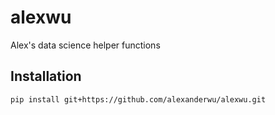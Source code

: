 # alexwu

Alex's data science helper functions

## Installation

```sh
pip install git+https://github.com/alexanderwu/alexwu.git
```
